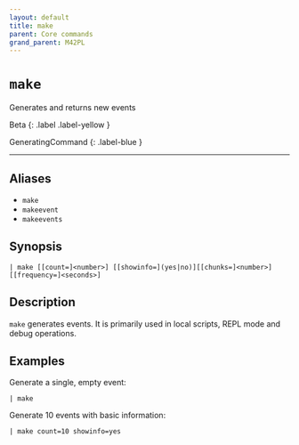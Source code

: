 ```yaml
---
layout: default
title: make
parent: Core commands
grand_parent: M42PL
---
```


# `make`

Generates and returns new events

Beta
{: .label .label-yellow }

GeneratingCommand
{: .label-blue }

---


## Aliases

* `make`
* `makeevent`
* `makeevents`

## Synopsis

```shell
| make [[count=]<number>] [[showinfo=](yes|no)][[chunks=]<number>] [[frequency=]<seconds>]
```


## Description

`make` generates events. It is primarily used in local scripts, REPL mode and
debug operations.


## Examples


Generate a single, empty event:

```
| make
```

Generate 10 events with basic information:

```
| make count=10 showinfo=yes
```


